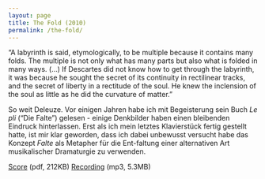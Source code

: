 ```yaml
---
layout: page
title: The Fold (2010)
permalink: /the-fold/
---
```


“A labyrinth is said, etymologically, to be multiple because it contains many folds. The multiple is not only what has many parts but also what is folded in many ways. (…) If Descartes did not know how to get through the labyrinth, it was because he sought the secret of its continuity in rectilinear tracks, and the secret of liberty in a rectitude of the soul. He knew the inclension of the soul as little as he did the curvature of matter.”

So weit Deleuze. Vor einigen Jahren habe ich mit Begeisterung sein Buch *Le pli* (“Die Falte”) gelesen - einige Denkbilder haben einen bleibenden Eindruck hinterlassen. Erst als ich mein letztes Klavierstück fertig gestellt hatte, ist mir klar geworden, dass ich dabei unbewusst versucht habe das Konzept *Falte* als Metapher für die Ent-faltung einer alternativen Art musikalischer Dramaturgie zu verwenden.

[Score](https://dl.dropboxusercontent.com/u/4328598/fredrik_wallberg_selected_works/chamber_music/the%20fold2010/fredrikwallberg_THEFOLD_pianosolo.pdf) (pdf, 212KB)
[Recording](https://dl.dropboxusercontent.com/u/4328598/thefoldsimulation2.mp3) (mp3, 5.3MB)